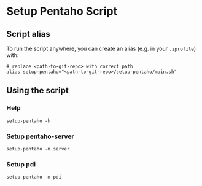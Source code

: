 # Setup Pentaho Script

## Script alias

To run the script anywhere, you can create an alias (e.g. in your `.zprofile`) with:
```
# replace <path-to-git-repo> with correct path
alias setup-pentaho="<path-to-git-repo>/setup-pentaho/main.sh"
```

## Using the script

### Help
```
setup-pentaho -h
```

### Setup pentaho-server
```
setup-pentaho -m server
```

### Setup pdi
```
setup-pentaho -m pdi
```

